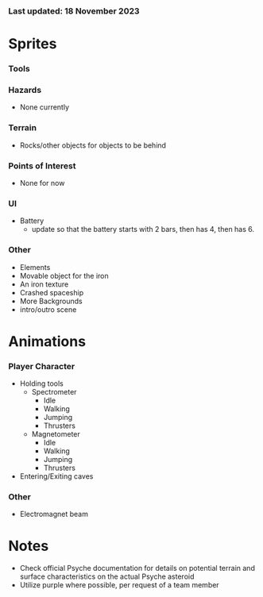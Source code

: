 ### Last updated: 18 November 2023

# Sprites  
### Tools

### Hazards
- None currently

### Terrain
- Rocks/other objects for objects to be behind

### Points of Interest
- None for now

### UI
- Battery
    - update so that the battery starts with 2 bars, then has 4, then has 6.

### Other
- Elements
- Movable object for the iron
- An iron texture
- Crashed spaceship
- More Backgrounds
- intro/outro scene

# Animations
### Player Character
- Holding tools
    - Spectrometer
        - Idle
        - Walking
        - Jumping
        - Thrusters
    - Magnetometer
        - Idle
        - Walking
        - Jumping
        - Thrusters 
- Entering/Exiting caves   

### Other
- Electromagnet beam

# Notes
- Check official Psyche documentation for details on potential terrain and surface characteristics on the actual Psyche asteroid
- Utilize purple where possible, per request of a team member
